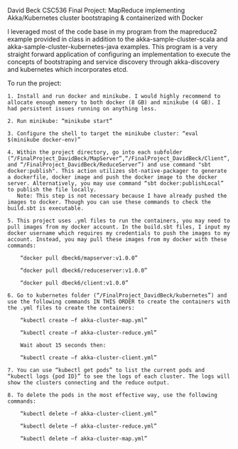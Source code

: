 David Beck
CSC536
Final Project: MapReduce implementing Akka/Kubernetes cluster bootstraping & containerized with Docker


I leveraged most of the code base in my program from the mapreduce2 example provided in class in addition to the akka-sample-cluster-scala and akka-sample-cluster-kubernetes-java examples. This program is a very straight forward application of configuring an implementation to execute the concepts of bootstraping and service discovery through akka-discovery and kubernetes which incorporates etcd.

To run the project:

    1. Install and run docker and minikube. I would highly recommend to allocate enough memory to both docker (8 GB) and minikube (4 GB). I had persistent issues running on anything less.

    2. Run minikube: “minikube start”

    3. Configure the shell to target the minikube cluster: “eval $(minikube docker-env)”

    4. Within the project directory, go into each subfolder (“/FinalProject_DavidBeck/MapServer”,“/FinalProject_DavidBeck/Client”, and “/FinalProject_DavidBeck/ReduceServer”) and use command "sbt docker:publish". This action utilizes sbt-native-packager to generate a dockerfile, docker image and push the docker image to the docker server. Alternatively, you may use command “sbt docker:publishLocal” to publish the file locally.
	   Note: This step is not necessary because I have already pushed the images to docker. Though you can use these commands to check the build.sbt is executable. 

	5. This project uses .yml files to run the containers, you may need to pull images from my docker account. In the build.sbt files, I input my docker username which requires my credentials to push the images to my account. Instead, you may pull these images from my docker with these commands:

		“docker pull dbeck6/mapserver:v1.0.0”

		“docker pull dbeck6/reduceserver:v1.0.0”

		“docker pull dbeck6/client:v1.0.0”

    6. Go to kubernetes folder (“/FinalProject_DavidBeck/kubernetes”) and use the following commands IN THIS ORDER to create the containers with the .yml files to create the containers:

		“kubectl create –f akka-cluster-map.yml”

		“kubectl create –f akka-cluster-reduce.yml”
		
		Wait about 15 seconds then:

		“kubectl create –f akka-cluster-client.yml”

    7. You can use “kubectl get pods” to list the current pods and “kubectl logs {pod ID}” to see the logs of each cluster. The logs will show the clusters connecting and the reduce output.

	8. To delete the pods in the most effective way, use the following commands:
	
		“kubectl delete –f akka-cluster-client.yml”

		“kubectl delete –f akka-cluster-reduce.yml”

		“kubectl delete –f akka-cluster-map.yml”	
	